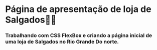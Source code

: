 # Página de apresentação de loja de Salgados:woman_cook:

### Trabalhando com CSS FlexBox e criando a página inicial de uma loja de Salgados no Rio Grande Do norte.
